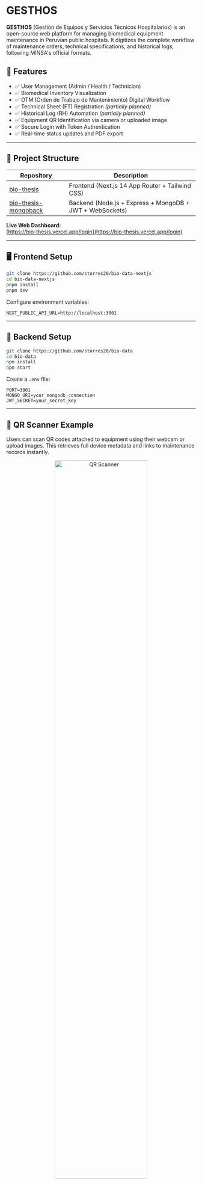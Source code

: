 # GESTHOS

**GESTHOS** (Gestión de Equipos y Servicios Técnicos Hospitalarios) is an open-source web platform for managing biomedical equipment maintenance in Peruvian public hospitals. It digitizes the complete workflow of maintenance orders, technical specifications, and historical logs, following MINSA's official formats.


## 🔧 Features

- ✅ User Management (Admin / Health / Technician)
- ✅ Biomedical Inventory Visualization
- ✅ OTM (Orden de Trabajo de Mantenimiento) Digital Workflow
- ✅ Technical Sheet (FT) Registration *(partially planned)*
- ✅ Historical Log (RH) Automation *(partially planned)*
- ✅ Equipment QR Identification via camera or uploaded image
- ✅ Secure Login with Token Authentication
- ✅ Real-time status updates and PDF export

---

## 📂 Project Structure

| Repository | Description |
|-----------|-------------|
| [bio-thesis](https://github.com/storres20/bio-thesis) | Frontend (Next.js 14 App Router + Tailwind CSS) |
| [bio-thesis-mongoback](https://github.com/storres20/bio-thesis-mongoback) | Backend (Node.js + Express + MongoDB + JWT + WebSockets) |

**Live Web Dashboard:**  
[https://bio-thesis.vercel.app/login](https://bio-thesis.vercel.app/login)

---

## 🖥️ Frontend Setup

```bash
git clone https://github.com/storres20/bio-data-nextjs
cd bio-data-nextjs
pnpm install
pnpm dev
```

Configure environment variables:

```env
NEXT_PUBLIC_API_URL=http://localhost:3001
```

---

## 🚀 Backend Setup

```bash
git clone https://github.com/storres20/bio-data
cd bio-data
npm install
npm start
```

Create a `.env` file:

```env
PORT=3001
MONGO_URI=your_mongodb_connection
JWT_SECRET=your_secret_key
```

---

## 📱 QR Scanner Example

Users can scan QR codes attached to equipment using their webcam or upload images. This retrieves full device metadata and links to maintenance records instantly.

<p align="center">
  <img src="https://github.com/user-attachments/assets/c92a2a5c-c3ff-4a1a-acc7-114705ef47a0" alt="QR Scanner" width="70%"/>
</p>

---

## 📑 Sample OTM Digital Form

<p align="center">
  <img src="https://github.com/user-attachments/assets/c39a0416-5329-448e-a3aa-a7695cbaa141" alt="OTM Digital" width="80%"/>
</p>

---

## 📤 Export to PDF

Users can export official MINSA-compatible formats of:

- OTM
- FT
- RH

---

## 📌 Tech Stack

- **Frontend**: Next.js 14 (App Router), Tailwind CSS, WebSockets
- **Backend**: Node.js, Express.js, MongoDB, JWT, WebSocket
- **Database**: MongoDB (Mongoose)
- **QR Scanning**: `html5-qrcode` for camera and image support
- **PDF Export**: `html2canvas`, `jsPDF` *(frontend)* and `reportlab` *(planned in Python backend)*

---

## 🏥 Real Context of Use

GESTHOS was designed based on real workflows in Peruvian public hospitals. It mirrors the current paper-based processes used by hospital maintenance teams, especially:

- Biomedical engineers
- Health technology managers
- Maintenance technicians

---

## 📃 License

MIT License. See `LICENSE` file for details.

---

## 🙌 Acknowledgments

GESTHOS was created by [Italo Lon Kan Pérez](https://github.com/storres20), Electronic Engineer and Health Technology Manager. The project is part of national efforts to improve traceability and digitalization in healthcare services.

---

## 📬 Contact

If you’re interested in deploying GESTHOS in your hospital or contributing to its development:

📧 italo.lonkan.p@gmail.com  
🌐 [LinkedIn](https://www.linkedin.com/in/italo-lon-kan/)  
